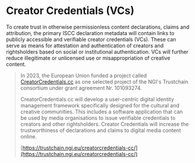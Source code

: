 # Creator Credentials (VCs)

To create trust in otherwise permissionless content declarations, claims and attribution, the primary ISCC declaration metadata will contain links to publicly accessible and verifiable creator credentials (VCs). These can serve as means for attestation and authentication of creators and rightsholders based on social or institutional authentication. VCs will further reduce illegitimate or unlicensed use or misappropriation of creative content.

> In 2023, the European Union funded a project called [CreatorCredentials.cc](http://127.0.0.1:5000/s/Q24Y4feVWHWWf6v1gexc/) as one selected project of the NGI's Trustchain consortium under grant agreement Nr. 101093274.&#x20;
>
> CreatorCredentials.cc will develop a user-centric digital identity management framework specifically designed for the cultural and creative communities. This includes a software application that can be used by media organisations to issue verifiable credentials to creators and other rightsholders. Creator Credentials will increase the trustworthiness of declarations and claims to digital media content online.
>
> [https://trustchain.ngi.eu/creatorcredentials-cc/](https://trustchain.ngi.eu/creatorcredentials-cc/)

